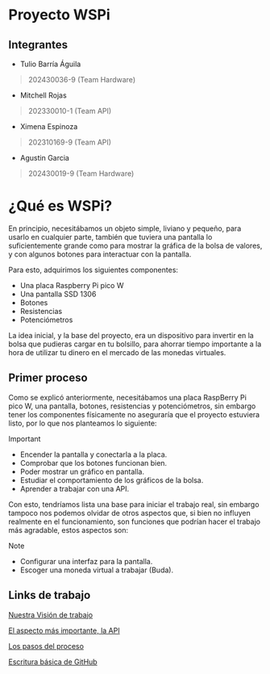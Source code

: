 # Proyecto WSPi
## Integrantes
+ Tulio Barría Águila
> 202430036-9 (Team Hardware)
+ Mitchell Rojas
> 202330010-1 (Team API)
+ Ximena Espinoza
> 202310169-9 (Team API)
+ Agustin Garcia
> 202430019-9 (Team Hardware)

# ¿Qué es WSPi? 

En principio, necesitábamos un objeto simple, liviano y pequeño, para usarlo en cualquier parte, también que tuviera una pantalla lo suficientemente grande como para mostrar la gráfica de la bolsa de valores, y con algunos botones para interactuar con la pantalla.

Para esto, adquirimos los siguientes componentes:
+ Una placa Raspberry Pi pico W
+ Una pantalla SSD 1306
+ Botones
+ Resistencias
+ Potenciómetros

La idea inicial, y la base del proyecto, era un dispositivo para invertir en la bolsa que pudieras cargar en tu bolsillo, para ahorrar tiempo importante a la hora de utilizar tu dinero en el mercado de las monedas virtuales.

## Primer proceso

Como se explicó anteriormente, necesitábamos una placa RaspBerry Pi pico W, una pantalla, botones, resistencias y potenciómetros, sin embargo tener los componentes físicamente no aseguraría que el proyecto estuviera listo, por lo que nos planteamos lo siguiente:

> [!IMPORTANT]
> + Encender la pantalla y conectarla a la placa.
> + Comprobar que los botones funcionan bien.
> + Poder mostrar un gráfico en pantalla.
> + Estudiar el comportamiento de los gráficos de la bolsa.
> + Aprender a trabajar con una API.

Con esto, tendríamos lista una base para iniciar el trabajo real, sin embargo tampoco nos podemos olvidar de otros aspectos que, si bien no influyen realmente en el funcionamiento, son funciones que podrían hacer el trabajo más agradable, estos aspectos son:

> [!NOTE]
> + Configurar una interfaz para la pantalla.
> + Escoger una moneda virtual a trabajar (Buda).


## Links de trabajo

[Nuestra Visión de trabajo](https://github.com/sammmDot/WSPi/wiki/La-visi%C3%B3n)

[El aspecto más importante, la API](https://github.com/sammmDot/WSPi/wiki/Datos-sobre-API)

[Los pasos del proceso](https://github.com/sammmDot/WSPi/wiki/Pasos-a-seguir)

[Escritura básica de GitHub](https://docs.github.com/es/get-started/writing-on-github/getting-started-with-writing-and-formatting-on-github/basic-writing-and-formatting-syntax)

